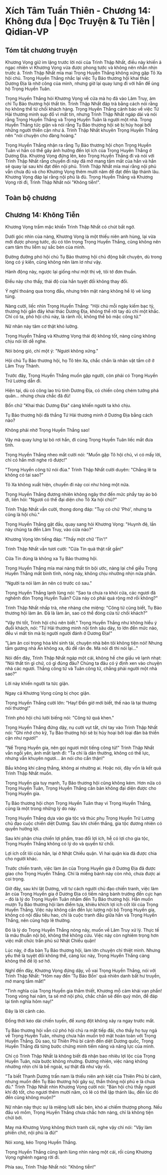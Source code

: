 # Xích Tâm Tuần Thiên - Chương 14: Không đưa | Đọc Truyện & Tu Tiên | Qidian-VP



## Tóm tắt chương truyện

Khương Vọng giữ im lặng trước lời nói của Trình Thập Nhất, điều này khiến ả ngạc nhiên vì Khương Vọng vừa được phong tước và không nên nhẫn nhịn trước ả. Trình Thập Nhất mỉa mai Trọng Huyền Thắng không xứng gặp Tô Xa hội chủ. Trọng Huyền Thắng nhắc lại việc Tụ Bảo thương hội khai thác Dương Địa là nhờ công của mình, nhưng giờ lại quay lưng đi với hắn để ủng hộ Trọng Huyền Tuân.

Trọng Huyền Thắng hỏi Khương Vọng về cửa mà họ đã vào Lâm Truy, ám chỉ Tụ Bảo thương hội thất tín. Trình Thập Nhất đáp trả bằng cách nói rằng họ không thể từ chối khách hàng. Trọng Huyền Thắng cảnh báo về việc Tứ Hải thương minh sụp đổ vì mất tín, nhưng Trình Thập Nhất ngáp dài và nói rằng Trọng Huyền Thắng và Trọng Huyền Tuân là người một nhà. Trọng Huyền Thắng tức giận và nói rằng Tụ Bảo thương hội sẽ bị hủy hoại bởi những người thiển cận như ả. Trình Thập Nhất khuyên Trọng Huyền Thắng nên "nói chuyện cho đàng hoàng."

Trọng Huyền Thắng nhận ra rằng Tụ Bảo thương hội chọn Trọng Huyền Tuân vì hắn có thể gây ảnh hưởng đến lợi ích của Trọng Huyền Thắng ở Dương Địa. Khương Vọng đứng lên, kéo Trọng Huyền Thắng đi và nói với Trình Thập Nhất rằng chuyến đi này đã mở mang tầm mắt của hắn và hắn sẽ quay lại sau khi đạt đến nội phủ. Trình Thập Nhất mỉa mai rằng nội phủ vẫn chưa đủ và cho Khương Vọng thêm mười năm để đạt đến lập thánh lâu. Khương Vọng đáp lại rằng nội phủ là đủ. Trọng Huyền Thắng và Khương Vọng rời đi, Trình Thập Nhất nói "Không tiễn!".



## Toàn bộ chương

## Chương 14: Không Tiễn

Khương Vọng trầm mặc khiến Trình Thập Nhất có chút bất ngờ.

Dưới góc nhìn của nàng, Khương Vọng là một thiếu niên anh hùng, lại vừa mới được phong tước, dù có tôn trọng Trọng Huyền Thắng, cũng không nên cam tâm thu liễm sự sắc bén của mình.

Đường đường phó hội chủ Tụ Bảo thương hội chủ động bắt chuyện, dù trong lòng có ý kiến, cũng không nên làm lơ như vậy.

Hành động này, ngược lại giống như một thị vệ, tôi tớ đơn thuần.

Điều này cho thấy, thái độ của hắn tuyệt đối không thay đổi.

Ý nghĩ thoáng qua trong đầu, nhưng trên mặt nàng không hề lộ vẻ lúng túng.

Nàng cười, liếc nhìn Trọng Huyền Thắng: "Hội chủ mỗi ngày kiếm bạc tỷ, thương hội gần đây khai thác Dương Địa, không thể rời tay dù chỉ một khắc. Chỉ có ta, phó hội chủ này, là rảnh rỗi, không thể bỏ mặc công tử."

Nữ nhân này tâm cơ thật khó lường.

Trọng Huyền Thắng và Khương Vọng thái độ không tốt, nàng cũng không chịu nói lời dễ nghe.

Nói bóng gió, chỉ một ý: "Ngươi không xứng."

Hội chủ Tụ Bảo thương hội, họ Tô tên Xa, chắc chắn là nhân vật tầm cỡ ở Lâm Truy Thành.

Trước đây, Trọng Huyền Thắng muốn gặp người, còn phải có Trọng Huyền Trử Lương dẫn đi.

Hiện tại, dù có công lao trù tính Dương Địa, có chiến công chém tướng phá quân... nhưng chưa chắc đã đủ!

Bốn chữ "Khai thác Dương Địa" càng khiến người ta khó chịu.

Tụ Bảo thương hội đã thắng Tứ Hải thương minh ở Dương Địa bằng cách nào?

Không phải nhờ Trọng Huyền Thắng sao!

Vậy mà quay lưng lại bỏ rơi hắn, đi cùng Trọng Huyền Tuân liếc mắt đưa tình.

Trọng Huyền Thắng nheo mắt cười nói: "Muốn gặp Tô hội chủ, vì có mấy lời, chỉ có hắn mới nghe rõ được!"

"Trọng Huyền công tử nói đùa." Trình Thập Nhất cười duyên: "Chẳng lẽ ta không có tai sao?"

Tô Xa không xuất hiện, chuyến đi này coi như hỏng một nửa.

Trọng Huyền Thắng đương nhiên không ngây thơ đến mức phẩy tay áo bỏ đi, liền hỏi: "Ngươi có thể đại diện cho Tô Xa hội chủ?"

Trình Thập Nhất vẫn cười, thong dong đáp: "Tuy có chữ 'Phó', nhưng ta cũng là hội chủ."

Trọng Huyền Thắng gật đầu, quay sang hỏi Khương Vọng: "Huynh đệ, lần này chúng ta đến Lâm Truy, vào cửa nào?"

Khương Vọng lớn tiếng đáp: "Thấy một chữ 'Tín'!"

Trình Thập Nhất vẫn tươi cười: "Cửa Tín quả thật rất gần!"

Cửa Tín đúng là không xa Tụ Bảo thương hội.

Trọng Huyền Thắng mỉa mai nàng thất tín bội ước, nàng lại chế giễu Trọng Huyền Thắng mất bình tĩnh, nóng nảy, không chịu nhường nhịn nửa phần.

"Người ta nói làm ăn nên có trước có sau."

Trọng Huyền Thắng lạnh lùng nói: "Sao ta chưa ra khỏi cửa, các ngươi đã nghênh đón Trọng Huyền Tuân? Cửa này có phải quá rộng mở rồi không?"

Trình Thập Nhất nhấp trà, nhẹ nhàng che miệng: "Công tử cũng biết, Tụ Bảo thương hội làm ăn. Đã là làm ăn, sao có thể đóng cửa từ chối khách?"

"Vậy thì tốt, Trình hội chủ nên biết." Trọng Huyền Thắng như không hiểu ý đuổi khách, nói: "Tứ Hải thương minh nội tình sâu dày, to lớn đến mức nào, đều vì mất tín mà bị người người đánh ở Dương Địa!"

"Làm ăn coi trọng hòa khí sinh tài, chuyện nhà bên tôi không tiện nói! Nhưng tấm gương nhà Ân không xa, đủ để răn đe. Mà nói đi thì nói lại..."

Nói đến đây, Trình Thập Nhất ngáp một cái, không hề che giấu vẻ lạnh nhạt: "Nói thất tín gì chứ, có gì đúng đâu? Chúng ta đâu có ý định xen vào chuyện nhà các ngươi. Thắng công tử và Tuân công tử, chẳng phải người một nhà sao?"

Lời này khiến người ta tức giận.

Ngay cả Khương Vọng cũng bị chọc giận.

Trọng Huyền Thắng cười lớn: "Hay! Đến giờ mới biết, thế nào là tại thương nói thương!"

Trình phó hội chủ lười biếng nói: "Công tử quá khen."

Trọng Huyền Thắng đứng dậy, nụ cười vụt tắt, chỉ tay vào Trình Thập Nhất nói: "Ghi nhớ cho kỹ, Tụ Bảo thương hội sẽ bị hủy hoại bởi loại đàn bà thiển cận như ngươi!"

"Nể Trọng Huyền gia, nên gọi ngươi một tiếng công tử!" Trình Thập Nhất vẫn ngồi yên, ánh mắt lạnh đi: "Ta chỉ là dân thường, không có thế lực, nhưng vẫn khuyên ngươi... ăn nói cho cẩn thận!"

Bầu không khí căng thẳng, không ai nhường ai. Hoặc nói, đây vốn là kết quả Trình Thập Nhất muốn.

Trọng Huyền gia tuy mạnh, Tụ Bảo thương hội cũng không kém. Hơn nữa có Trọng Huyền Tuân, Trọng Huyền Thắng căn bản không đại diện được cho Trọng Huyền gia.

Tụ Bảo thương hội chọn Trọng Huyền Tuân thay vì Trọng Huyền Thắng, cũng là một trong những lý do này.

Trọng Huyền Thắng dựa vào gia tộc và thúc phụ Trọng Huyền Trử Lương chủ đạo cuộc chiến diệt Dương. Sau khi chiến thắng, gia tộc đương nhiên có quyền hưởng lợi.

Sau khi phân chia chiến lợi phẩm, trao đổi lợi ích, hễ có lợi cho gia tộc, Trọng Huyền Thắng không có lý do và quyền từ chối.

Lợi ích cốt lõi của hắn, lại ở Nhật Chiếu quận. Vì hai quận kia đã được chia cho người khác.

Trước chiến tranh, việc làm ăn của Trọng Huyền gia ở Dương Địa đã được giao cho Trọng Huyền Thắng. Chỉ là miếng bánh này còn nhỏ, chưa được ai coi trọng.

Giờ đây, sau khi lật Dương, với tư cách người chủ đạo chiến tranh, việc làm ăn của Trọng Huyền gia ở Dương Địa có tiềm năng bành trướng đến cực hạn – đó là lý do Trọng Huyền Tuân nhắm đến Tụ Bảo thương hội. Hắn muốn mượn Tụ Bảo thương hội làm điểm tựa, khiêu khích lợi ích cốt lõi của Trọng Huyền Thắng. Việc này không cần đến lực lượng nội bộ Trọng Huyền gia, không có nội đấu tiêu hao, chỉ là cuộc tranh đấu giữa hắn và Trọng Huyền Thắng, nên cũng hợp lẽ thường.

Đó là lý do Trọng Huyền Thắng nóng nảy, muốn về Lâm Truy xử lý. Thực tế là mâu thuẫn nội bộ, không thể không cứu. Việc này còn nghiêm trọng hơn việc mất chức trấn phủ sứ Nhật Chiếu quận!

Lúc này, ở địa bàn Tụ Bảo thương hội, làm lớn chuyện chỉ thiệt mình. Nhưng yếu thế là tuyệt đối không thể, càng lúc này, Trọng Huyền Thắng càng không thể để lộ sơ hở.

Nghĩ đến đây, Khương Vọng đứng dậy, vỗ vai Trọng Huyền Thắng, nói với Trình Thập Nhất: "Hôm nay đến 'Tụ Bảo Bồn' quả nhiên danh bất hư truyền, mở mang tầm mắt!"

"Tình nghĩa của Trọng Huyền gia thắm thiết, Khương mỗ cảm khái vạn phần! Trong vòng hai năm, ta sẽ mở nội phủ, chắc chắn sẽ đến quý môn, để đáp lại tình nghĩa hôm nay!"

Đây là lời cảnh cáo.

Đồng thời kéo dài chiến tuyến, để xung đột không xảy ra ngay trước mắt.

Tụ Bảo thương hội vẫn cử phó hội chủ ra mặt tiếp đãi, cho thấy họ tuy ngả về Trọng Huyền Tuân, nhưng chưa hẳn muốn trở mặt hoàn toàn với Trọng Huyền Thắng. Dù sao, từ Thiên Phủ bí cảnh đến diệt Dương quốc, Trọng Huyền Thắng đã từng bước chứng minh tiềm năng và năng lực của mình.

Chỉ có Trình Thập Nhất là không biết đã nhận bao nhiêu lợi lộc của Trọng Huyền Tuân, nửa bước không nhường. Đương nhiên, việc nàng không nhường nhịn chỉ là bề ngoài, sự thật đã như vậy rồi.

"Ta biết Thanh Dương trấn nam là thiếu niên anh kiệt của Thiên Phủ bí cảnh, nhưng muốn đến Tụ Bảo thương hội gây sự, thần thông nội phủ e là chưa đủ." Trình Thập Nhất nhìn Khương Vọng cười nói: "Bản hội chủ thấy ngươi khí độ tốt, cho ngươi thêm mười năm, có lẽ có thể lập thánh lâu, đến lúc đó đến cũng không muộn?"

Nữ nhân này thực sự là miệng lưỡi sắc bén, khó ai chiếm thượng phong. Nếu đấu võ mồm, Trọng Huyền Thắng chưa chắc hơn nàng, chỉ là không tiện chửi bới.

May mà Khương Vọng không thích tranh cãi, nghe vậy chỉ nói: "Vậy làm phiền chờ, nội phủ là đủ!"

Nói xong, kéo Trọng Huyền Thắng.

Trọng Huyền Thắng cũng lạnh lùng nhìn nàng một cái, rồi cùng Khương Vọng nghênh ngang rời đi.

Phía sau, Trình Thập Nhất nói: "Không tiễn!"